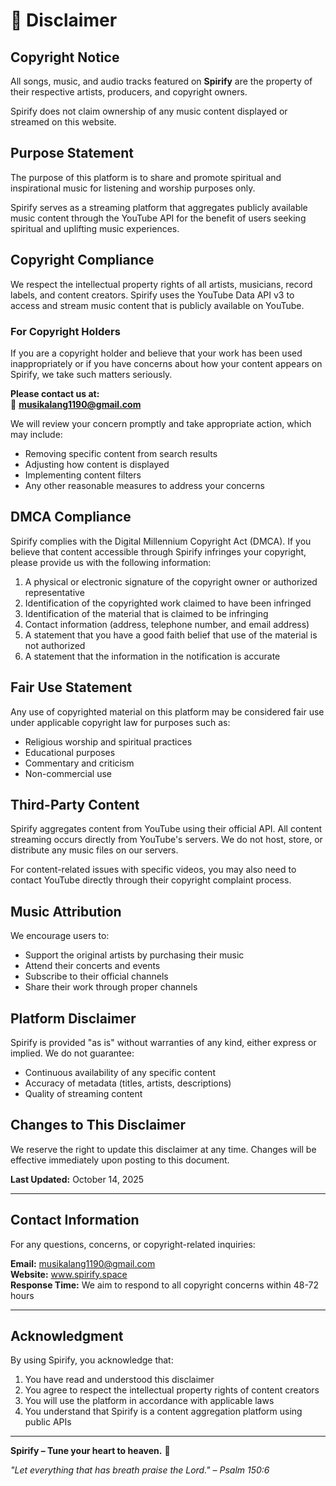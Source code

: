 # 🎵 Disclaimer

## Copyright Notice

All songs, music, and audio tracks featured on **Spirify** are the property of their respective artists, producers, and copyright owners.

Spirify does not claim ownership of any music content displayed or streamed on this website.

## Purpose Statement

The purpose of this platform is to share and promote spiritual and inspirational music for listening and worship purposes only.

Spirify serves as a streaming platform that aggregates publicly available music content through the YouTube API for the benefit of users seeking spiritual and uplifting music experiences.

## Copyright Compliance

We respect the intellectual property rights of all artists, musicians, record labels, and content creators. Spirify uses the YouTube Data API v3 to access and stream music content that is publicly available on YouTube.

### For Copyright Holders

If you are a copyright holder and believe that your work has been used inappropriately or if you have concerns about how your content appears on Spirify, we take such matters seriously.

**Please contact us at:**  
📧 **musikalang1190@gmail.com**

We will review your concern promptly and take appropriate action, which may include:
- Removing specific content from search results
- Adjusting how content is displayed
- Implementing content filters
- Any other reasonable measures to address your concerns

## DMCA Compliance

Spirify complies with the Digital Millennium Copyright Act (DMCA). If you believe that content accessible through Spirify infringes your copyright, please provide us with the following information:

1. A physical or electronic signature of the copyright owner or authorized representative
2. Identification of the copyrighted work claimed to have been infringed
3. Identification of the material that is claimed to be infringing
4. Contact information (address, telephone number, and email address)
5. A statement that you have a good faith belief that use of the material is not authorized
6. A statement that the information in the notification is accurate

## Fair Use Statement

Any use of copyrighted material on this platform may be considered fair use under applicable copyright law for purposes such as:
- Religious worship and spiritual practices
- Educational purposes
- Commentary and criticism
- Non-commercial use

## Third-Party Content

Spirify aggregates content from YouTube using their official API. All content streaming occurs directly from YouTube's servers. We do not host, store, or distribute any music files on our servers.

For content-related issues with specific videos, you may also need to contact YouTube directly through their copyright complaint process.

## Music Attribution

We encourage users to:
- Support the original artists by purchasing their music
- Attend their concerts and events
- Subscribe to their official channels
- Share their work through proper channels

## Platform Disclaimer

Spirify is provided "as is" without warranties of any kind, either express or implied. We do not guarantee:
- Continuous availability of any specific content
- Accuracy of metadata (titles, artists, descriptions)
- Quality of streaming content

## Changes to This Disclaimer

We reserve the right to update this disclaimer at any time. Changes will be effective immediately upon posting to this document.

**Last Updated:** October 14, 2025

---

## Contact Information

For any questions, concerns, or copyright-related inquiries:

**Email:** musikalang1190@gmail.com  
**Website:** www.spirify.space  
**Response Time:** We aim to respond to all copyright concerns within 48-72 hours

---

## Acknowledgment

By using Spirify, you acknowledge that:
1. You have read and understood this disclaimer
2. You agree to respect the intellectual property rights of content creators
3. You will use the platform in accordance with applicable laws
4. You understand that Spirify is a content aggregation platform using public APIs

---

**Spirify – Tune your heart to heaven.** 🙏

*"Let everything that has breath praise the Lord." – Psalm 150:6*
